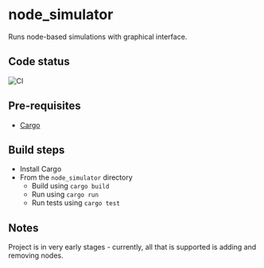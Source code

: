 # node_simulator

Runs node-based simulations with graphical interface.

## Code status
![CI](https://github.com/SmithTom6304/node_simulator/.github/workflows/CI.yml/badge.svg)

## Pre-requisites
- [Cargo](https://github.com/rust-lang/cargo)

## Build steps
- Install Cargo
- From the `node_simulator` directory
  - Build using `cargo build`
  - Run using `cargo run`
  - Run tests using `cargo test`

## Notes
Project is in very early stages - currently, all that is supported is adding and removing nodes.

